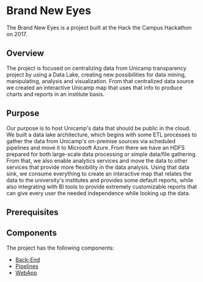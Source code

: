 # Brand New Eyes  
The Brand New Eyes is a project built at the Hack the Campus Hackathon on 2017.
## Overview
The project is focused on centralizing data from Unicamp transparency project by using a Data Lake, creating new possibilities for data mining, manipulating, analysis and visualization.
From that centralized data source we created an interactive Unicamp map that uses that info to produce charts and reports in an institute basis.  
## Purpose
Our purpose is to host Unicamp's data that should be public in the cloud. We built a data lake architecture, which begins with some ETL processes to gather the data from Unicamp's on-premise sources via scheduled pipelines and move it to Microsoft Azure. From there we have an HDFS prepared for both large-scale data processing or simple data/file gathering. From that, we also enable analytics services and move the data to other services that provide more flexibility in the data analysis. Using that data sink, we consume everything to create an interactive map that relates the data to the university's institutes and provides some default reports, while also integrating with BI tools to provide extremely customizable reports that can give every user the needed independence while looking up the data.  
## Prerequisites  
  
## Components
The project has the following components:
* [Back-End](back-end)
* [Pipelines](pipelines)
* [WebApp](webapp)
